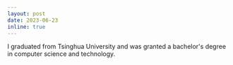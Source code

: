 ```yaml
---
layout: post
date: 2023-06-23
inline: true
---
```


I graduated from Tsinghua University and was granted a bachelor's degree in computer science and technology.